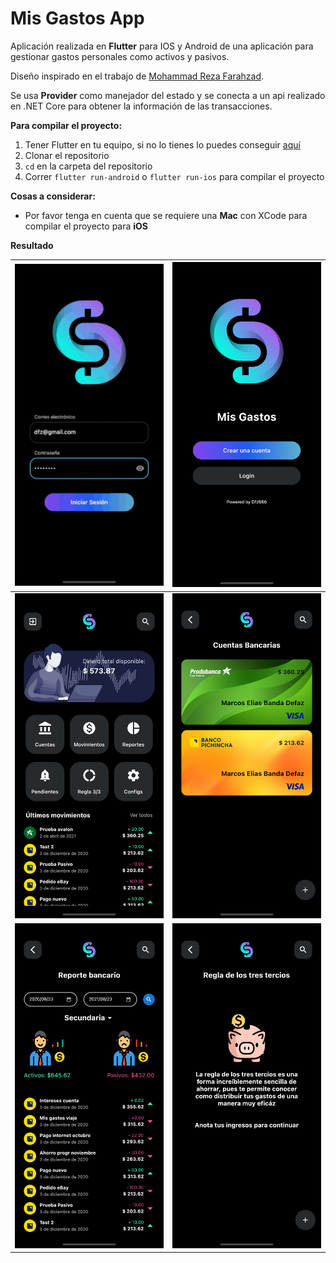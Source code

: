# Mis Gastos App

Aplicación realizada en **Flutter** para IOS y Android de una aplicación para gestionar gastos personales como activos y pasivos.

Diseño inspirado en el trabajo de [Mohammad Reza Farahzad](https://dribbble.com/shots/10735455-Price-Online-App-Design).

Se usa **Provider** como manejador del estado y se conecta a un api realizado en .NET Core para obtener la información de las transacciones.

**Para compilar el proyecto:**

 1. Tener Flutter en tu equipo, si no lo tienes lo puedes conseguir [aquí](https://flutter.dev/)
 2. Clonar el repositorio
 3. `cd` en la carpeta del repositorio
 4. Correr `flutter run-android` o `flutter run-ios` para compilar el proyecto

**Cosas a considerar:**
- Por favor tenga en cuenta que se requiere una **Mac** con XCode para compilar el proyecto para **iOS**

**Resultado**

| ![Dfz-Code](https://raw.githubusercontent.com/MarkosDfz/MisGastos/master/resources/gastosApp.gif) | <img src="https://raw.githubusercontent.com/MarkosDfz/MisGastos/master/resources/1.png" height="520"/> |
|--|--|
| <img src="https://raw.githubusercontent.com/MarkosDfz/MisGastos/master/resources/2.png" height="520"/> |  <img src="https://raw.githubusercontent.com/MarkosDfz/MisGastos/master/resources/3.png" height="520"/>|
| <img src="https://raw.githubusercontent.com/MarkosDfz/MisGastos/master/resources/4.png" height="520"/> |  <img src="https://raw.githubusercontent.com/MarkosDfz/MisGastos/master/resources/5.png" height="520"/>|
